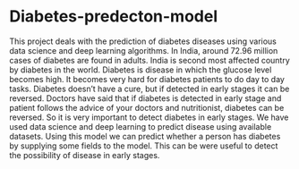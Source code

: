 # Diabetes-predecton-model

This project deals with the prediction of diabetes diseases using various data science and deep learning algorithms.  In India, around 72.96 million cases of diabetes are found in adults. India is second most affected country by diabetes in the world. Diabetes is disease in which the glucose level becomes high. It becomes very hard for diabetes patients to do day to day tasks. Diabetes doesn’t have a cure, but if detected in early stages it can be reversed. Doctors have said that if diabetes is detected in early stage and patient follows the advice of your doctors and nutritionist, diabetes can be reversed. So it is very important to detect diabetes in early stages. We have used data science and deep learning to predict disease using available datasets. Using this model we can predict whether a person has diabetes by supplying some fields to the model. This can be were useful to detect the possibility of disease in early stages. 
